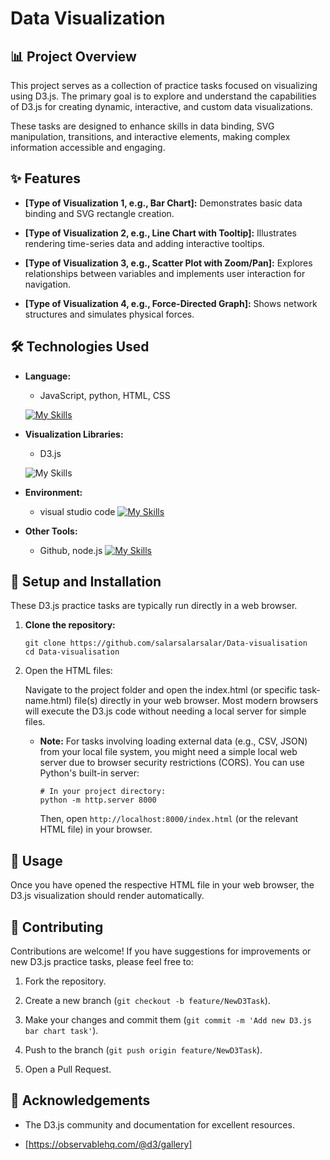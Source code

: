 
# Data Visualization

## 📊 Project Overview

This project serves as a collection of practice tasks focused on visualizing using D3.js. The primary goal is to explore and understand the capabilities of D3.js for creating dynamic, interactive, and custom data visualizations.

These tasks are designed to enhance skills in data binding, SVG manipulation, transitions, and interactive elements, making complex information accessible and engaging.

## ✨ Features

- **[Type of Visualization 1, e.g., Bar Chart]:** Demonstrates basic data binding and SVG rectangle creation.
    
- **[Type of Visualization 2, e.g., Line Chart with Tooltip]:** Illustrates rendering time-series data and adding interactive tooltips.
    
- **[Type of Visualization 3, e.g., Scatter Plot with Zoom/Pan]:** Explores relationships between variables and implements user interaction for navigation.
    
- **[Type of Visualization 4, e.g., Force-Directed Graph]:** Shows network structures and simulates physical forces.
    

## 🛠️ Technologies Used

- **Language:** 
	- JavaScript, python, HTML, CSS

	[![My Skills](https://skillicons.dev/icons?i=javascript,python,html,css)](https://skillicons.dev)
    
- **Visualization Libraries:**
	- D3.js

     ![My Skills](https://skillicons.dev/icons?i=d3)
    
        
- **Environment:**
	- visual studio code
		[![My Skills](https://skillicons.dev/icons?i=vscode)](https://skillicons.dev)
 

- **Other Tools:**
	- Github, node.js
	 [![My Skills](https://skillicons.dev/icons?i=github,nodejs)](https://skillicons.dev)
 

## 🚀 Setup and Installation

These D3.js practice tasks are typically run directly in a web browser.

1. **Clone the repository:**
    
    ```
    git clone https://github.com/salarsalarsalar/Data-visualisation
    cd Data-visualisation
    ```
    
2. Open the HTML files:
    
    Navigate to the project folder and open the index.html (or specific task-name.html) file(s) directly in your web browser. Most modern browsers will execute the D3.js code without needing a local server for simple files.
    
    - **Note:** For tasks involving loading external data (e.g., CSV, JSON) from your local file system, you might need a simple local web server due to browser security restrictions (CORS). You can use Python's built-in server:
        
        ```
        # In your project directory:
        python -m http.server 8000
        ```
        
        Then, open `http://localhost:8000/index.html` (or the relevant HTML file) in your browser.


## 🏃 Usage

Once you have opened the respective HTML file in your web browser, the D3.js visualization should render automatically.

## 🤝 Contributing

Contributions are welcome! If you have suggestions for improvements or new D3.js practice tasks, please feel free to:

1. Fork the repository.
    
2. Create a new branch (`git checkout -b feature/NewD3Task`).
    
3. Make your changes and commit them (`git commit -m 'Add new D3.js bar chart task'`).
    
4. Push to the branch (`git push origin feature/NewD3Task`).
    
5. Open a Pull Request.
    

## 🙏 Acknowledgements

- The D3.js community and documentation for excellent resources.
    
- [https://observablehq.com/@d3/gallery]
